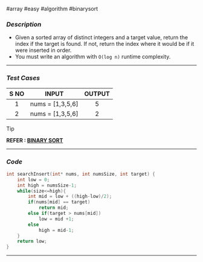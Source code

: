 #array  #easy #algorithm #binarysort 
### *Description*  ###

-  Given a sorted array of distinct integers and a target value, return the index if the target is found. If not, return the index where it would be if it were inserted in order.
- You must write an algorithm with `O(log n)` runtime complexity.
---
### *Test Cases* ###

| **S NO** |    **INPUT**     | **OUTPUT** |
| :------: | :--------------: | :--------: |
|    1     | nums = [1,3,5,6] |     5      |
|    2     | nums = [1,3,5,6] |     2      |


>[!tip]
>**REFER : [BINARY SORT](https://www.geeksforgeeks.org/binary-search/)**

---
### *Code* ###

```c
int searchInsert(int* nums, int numsSize, int target) {
	int low = 0;
	int high = numsSize-1;
	while(size<=high){
		int mid = low + ((high-low)/2);
		if(nums[mid] == target)
			return mid;
		else if(target > nums[mid])
			low = mid +1;
		else
			high = mid-1;
	}
	return low;
}

```
---